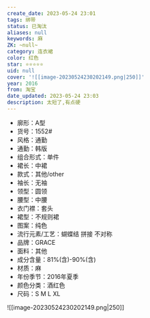 ```yaml
---
create_date: 2023-05-24 23:01
tags: 绑带
status: 已淘汰
aliases: null
keywords: 麻
ZK: ~null~
category: 连衣裙
color: 红色
star: ⭐⭐⭐⭐⭐
uid: null
cover: '![[image-20230524230202149.png|250]]'
year: 2016
from: 淘宝
date_updated: 2023-05-24 23:03
description: 太短了,有点硬
---
```


- 廓形：A型
- 货号：1552#
- 风格：通勤
- 通勤：韩版
- 组合形式：单件
- 裙长：中裙
- 款式：其他/other
- 袖长：无袖
- 领型：圆领
- 腰型：中腰
- 衣门襟：套头
- 裙型：不规则裙
- 图案：纯色
- 流行元素/工艺：蝴蝶结 拼接 不对称
- 品牌：GRACE
- 面料：其他
- 成分含量：81%(含)-90%(含)
- 材质：麻
- 年份季节：2016年夏季
- 颜色分类：酒红色
- 尺码：S M L XL

![[image-20230524230202149.png|250]]
